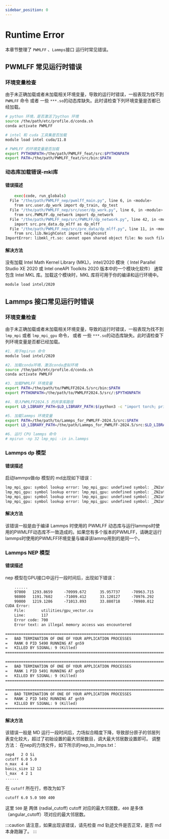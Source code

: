```yaml
---
sidebar_position: 0
---
```


# Runtime Error
本章节整理了 `PWMLFF` 、`Lammps`接口 运行时常见错误。

## PWMLFF 常见运行时错误

### 环境变量检查
由于未正确加载或者未加载相关环境变量，导致的运行时错误，一般表现为找不到 `PWMLFF` 命令 或者 一些 `***.so`的动态库缺失。此时请检查下列环境变量是否都已经加载。
``` bash
# python 环境，是否激活了python 环境
source /the/path/etc/profile.d/conda.sh
conda activate PWMLFF

# intel 和 cuda 工具集是否加载
module load intel cuda/11.8

# PWMLFF 的环境变量是否加载
export PYTHONPATH=/the/path/PWMLFF_feat/src:$PYTHONPATH
export PATH=/the/path/PWMLFF_feat/src/bin:$PATH
```

### 动态库加载错误-mkl库
#### 错误描述

``` bash
    exec(code, run_globals)
  File "/the/path/PWMLFF_nep/pwmlff_main.py", line 6, in <module>
    from src.user.dp_work import dp_train, dp_test
  File "/the/path/PWMLFF_nep/src/user/dp_work.py", line 6, in <module>
    from src.PWMLFF.dp_network import dp_network
  File "/the/path/PWMLFF_nep/src/PWMLFF/dp_network.py", line 42, in <module>
    import src.pre_data.dp_mlff as dp_mlff
  File "/the/path/PWMLFF_nep/src/pre_data/dp_mlff.py", line 11, in <module>
    from src.lib.NeighConst import neighconst
ImportError: libmkl_rt.so: cannot open shared object file: No such file or directory 
```

#### 解决方法
没有加载 Intel Math Kernel Library (MKL)，intel/2020 模块（ Intel Parallel Studio XE 2020 或 Intel oneAPI Toolkits 2020 版本中的一个模块化软件） 通常包含 Intel MKL 库。加载这个模块时，MKL 库将可用于你的编译和运行环境中。

``` bash
module load intel/2020
```

## Lammps 接口常见运行时错误

### 环境变量检查

由于未正确加载或者未加载相关环境变量，导致的运行时错误，一般表现为找不到 `lmp_mpi` 或者 `lmp_mpi_gpu` 命令， 或者 一些 `***.so`的动态库缺失。此时请检查下列环境变量是否都已经加载。

``` bash
#1. 用于mpirun 命令
module load intel/2020

#2. 加载conda环境、激活conda虚拟环境
source /the/path/etc/profile.d/conda.sh
conda activate PWMLFF

#3. 加载PWMLFF 环境变量
export PATH=/the/path/to/PWMLFF2024.5/src/bin:$PATH
export PYTHONPATH=/the/path/to/PWMLFF2024.5/src/:$PYTHONPATH

#4. 导入PWMLFF2024.5 的共享库路径
export LD_LIBRARY_PATH=$LD_LIBRARY_PATH:$(python3 -c "import torch; print(torch.__path__[0])")/lib:$(dirname $(dirname $(which python3)))/lib:$(dirname $(dirname $(which PWMLFF)))/op/build/lib

#5. 加载lammps 环境变量
export PATH=/the/path/to/Lammps_for_PWMLFF-2024.5/src:$PATH
export LD_LIBRARY_PATH=/the/path/Lammps_for_PWMLFF-2024.5/src:$LD_LIBRARY_PATH

#6. 运行 CPU lammps 命令
# mpirun -np 32 lmp_mpi -in in.lammps
```

### Lammps dp 模型
#### 错误描述
启动lammps做dp 模型的 md出现如下错误：
```txt
lmp_mpi_gpu: symbol lookup error: lmp_mpi_gpu: undefined symbol: _ZN2at4_ops9to_device4callERKNS_6TensorEN3c106DeviceENS5_10ScalarTypeEbbNS5_8optionalINS5_12MemoryFormatEEE
lmp_mpi_gpu: symbol lookup error: lmp_mpi_gpu: undefined symbol: _ZN2at4_ops9to_device4callERKNS_6TensorEN3c106DeviceENS5_10ScalarTypeEbbNS5_8optionalINS5_12MemoryFormatEEE
lmp_mpi_gpu: symbol lookup error: lmp_mpi_gpu: undefined symbol: _ZN2at4_ops9to_device4callERKNS_6TensorEN3c106DeviceENS5_10ScalarTypeEbbNS5_8optionalINS5_12MemoryFormatEEE
lmp_mpi_gpu: symbol lookup error: lmp_mpi_gpu: undefined symbol: _ZN2at4_ops9to_device4callERKNS_6TensorEN3c106DeviceENS5_10ScalarTypeEbbNS5_8optionalINS5_12MemoryFormatEEE
```

#### 解决方法
该错误一般是由于编译 Lammps 时使用的 PWMLFF 动态库与运行lammps时使用的PWMLFF动态库不一致造成的。如果您有多个版本的PWMLFF，请确定运行lammps时使用的PWMLFF环境变量与编译该lammp用到的是同一个。

### Lammps NEP 模型

#### 错误描述

nep 模型在GPU接口中运行一段时间后，出现如下错误：
```txt
    ......
    97000   1293.8659     -70999.672      35.957737     -70963.715      13.66254       13.66254       12.50455       2334.1619    
    98000   1191.7602     -71009.412      33.120127     -70976.292      13.577541      13.577541      12.426755      2290.8676    
    99000   1219.1286     -71013.893      33.880718     -70980.012      13.488421      13.48842       12.345188      2246.0524    
CUDA Error:
    File:       utilities/gpu_vector.cu
    Line:       117
    Error code: 700
    Error text: an illegal memory access was encountered

===================================================================================
=   BAD TERMINATION OF ONE OF YOUR APPLICATION PROCESSES
=   RANK 0 PID 5490 RUNNING AT gn59
=   KILLED BY SIGNAL: 9 (Killed)
===================================================================================

===================================================================================
=   BAD TERMINATION OF ONE OF YOUR APPLICATION PROCESSES
=   RANK 1 PID 5491 RUNNING AT gn59
=   KILLED BY SIGNAL: 9 (Killed)
===================================================================================

===================================================================================
=   BAD TERMINATION OF ONE OF YOUR APPLICATION PROCESSES
=   RANK 2 PID 5492 RUNNING AT gn59
=   KILLED BY SIGNAL: 9 (Killed)
===================================================================================
```

#### 解决方法
该错误一般是 MD 运行一段时间后，力场拟合精度下降，导致部分原子的邻居列表变化较大，超过了初始设置的最大邻居数目，调大最大邻居数设置即可。
调整方法：
在nep的力场文件，如下所示的nep_to_lmps.txt：
``` txt
nep4   2 O Si
cutoff 6.0 5.0
n_max  4 4
basis_size 12 12
l_max  4 2 1
......
```
在 `cutoff` 所在行，修改为如下
``` txt
cutoff 6.0 5.0 500 400
```
这里 `500` 是 两体 (radial_cutoff) cutoff 对应的最大邻居数，`400` 是多体（angular_cutoff）项对应的最大邻居数。

:::caution
请注意，如果出现该错误，请先检查 md 轨迹文件是否正常，是否 md 本身跑蹦了。
:::